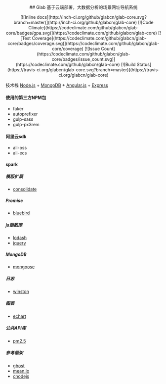 <p align="center">## Glab 基于云端部署，大数据分析的场景网址导航系统</p>
<p align="center">[![Inline docs](http://inch-ci.org/github/glabcn/glab-core.svg?branch=master)](http://inch-ci.org/github/glabcn/glab-core) [![Code Climate](https://codeclimate.com/github/glabcn/glab-core/badges/gpa.svg)](https://codeclimate.com/github/glabcn/glab-core) [![Test Coverage](https://codeclimate.com/github/glabcn/glab-core/badges/coverage.svg)](https://codeclimate.com/github/glabcn/glab-core/coverage) [![Issue Count](https://codeclimate.com/github/glabcn/glab-core/badges/issue_count.svg)](https://codeclimate.com/github/glabcn/glab-core) [![Build Status](https://travis-ci.org/glabcn/glab-core.svg?branch=master)](https://travis-ci.org/glabcn/glab-core)</p>

技术栈
[Node.js](https://nodejs.org) + [MongoDB](http://www.mongodb.org) + [Angular.js](https://angularjs.org) + [Express](http://expressjs.com)

#### 使用的第三方NPM包
- faker
- autoprefixer
- gulp-sass
- gulp-px3rem

#### 阿里云sdk
- ali-oss
- ali-ecs

#### spark
##### 模版扩展
- [consolidate](https://github.com/visionmedia/consolidate.js)

##### Promise
- [bluebird](http://bluebirdjs.com)

##### js函数库
- [lodash](https://lodash.com)
- [jquery](http://jquery.com)

##### MongoDB
- [mongoose](http://mongoosejs.com)

##### 日志
- [winston](https://github.com/winstonjs/winston)

##### 图表
- [echart](http://echarts.baidu.com)

##### 公共API库
- [pm2.5](http://www.pm25.in)

##### 参考框架
- [ghost](https://www.ghost.org)
- [mean.io](http://www.mean.io)
- [cnodejs](http://www.cnodejs.org)
